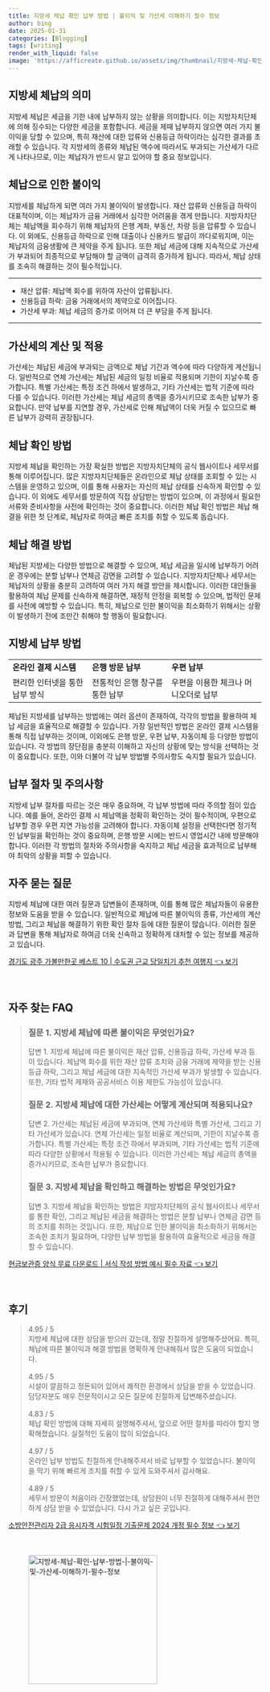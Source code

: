 ```yaml
---
title: 지방세 체납 확인 납부 방법 | 불이익 및 가산세 이해하기 필수 정보
author: bing
date: 2025-01-31
categories: [Blogging]
tags: [writing]
render_with_liquid: false
image: 'https://afficreate.github.io/assets/img/thumbnail/지방세-체납-확인-납부-방법-|-불이익-및-가산세-이해하기-필수-정보.webp'
---
```



<h2 id='지방세_체납_의미'>지방세 체납의 의미</h2>

<p>지방세 체납은 세금을 기한 내에 납부하지 않는 상황을 의미합니다. 이는 지방자치단체에 의해 징수되는 다양한 세금을 포함합니다. 세금을 제때 납부하지 않으면 여러 가지 불이익을 당할 수 있으며, 특히 재산에 대한 압류와 신용등급 하락이라는 심각한 결과를 초래할 수 있습니다. 각 지방세의 종류와 체납된 액수에 따라서도 부과되는 가산세가 다르게 나타나므로, 이는 체납자가 반드시 알고 있어야 할 중요 정보입니다.</p>

<h2 id='체납으로_인한_불이익'>체납으로 인한 불이익</h2>

<p>지방세를 체납하게 되면 여러 가지 불이익이 발생합니다. 재산 압류와 신용등급 하락이 대표적이며, 이는 체납자가 금융 거래에서 심각한 어려움을 겪게 만듭니다. 지방자치단체는 체납액을 회수하기 위해 체납자의 은행 계좌, 부동산, 차량 등을 압류할 수 있습니다. 이 외에도, 신용등급 하락으로 인해 대출이나 신용카드 발급이 까다로워지며, 이는 체납자의 금융생활에 큰 제약을 주게 됩니다. 또한 체납 세금에 대해 지속적으로 가산세가 부과되어 최종적으로 부담해야 할 금액이 급격히 증가하게 됩니다. 따라서, 체납 상태를 조속히 해결하는 것이 필수적입니다.</p>

<hr />

<ul>
    <li>재산 압류: 체납액 회수를 위하여 자산이 압류됩니다.</li>
    <li>신용등급 하락: 금융 거래에서의 제약으로 이어집니다.</li>
    <li>가산세 부과: 체납 세금의 증가로 이어져 더 큰 부담을 주게 됩니다.</li>
</ul>

<hr />

<h2 id='가산세의_계산'>가산세의 계산 및 적용</h2>

<p>가산세는 체납된 세금에 부과되는 금액으로 체납 기간과 액수에 따라 다양하게 계산됩니다. 일반적으로 연체 가산세는 체납된 세금의 일정 비율로 적용되며 기한이 지날수록 증가합니다. 특별 가산세는 특정 조건 하에서 발생하고, 기타 가산세는 법적 기준에 따라 다를 수 있습니다. 이러한 가산세는 체납 세금의 총액을 증가시키므로 조속한 납부가 중요합니다. 만약 납부를 지연할 경우, 가산세로 인해 체납액이 더욱 커질 수 있으므로 빠른 납부가 강력히 권장됩니다.</p>

<h2 id='체납_확인_방법'>체납 확인 방법</h2>

<p>지방세 체납을 확인하는 가장 확실한 방법은 지방자치단체의 공식 웹사이트나 세무서를 통해 이루어집니다. 많은 지방자치단체들은 온라인으로 체납 상태를 조회할 수 있는 시스템을 운영하고 있으며, 이를 통해 사용자는 자신의 체납 상태를 신속하게 확인할 수 있습니다. 이 외에도 세무서를 방문하여 직접 상담받는 방법이 있으며, 이 과정에서 필요한 서류와 준비사항을 사전에 확인하는 것이 중요합니다. 이러한 체납 확인 방법은 체납 해결을 위한 첫 단계로, 체납자로 하여금 빠른 조치를 취할 수 있도록 돕습니다.</p>

<h2 id='체납_해결_방법'>체납 해결 방법</h2>

<p>체납된 지방세는 다양한 방법으로 해결할 수 있으며, 체납 세금을 일시에 납부하기 어려운 경우에는 분할 납부나 연체금 감면을 고려할 수 있습니다. 지방자치단체나 세무서는 체납자의 상황을 충분히 고려하여 여러 가지 해결 방안을 제시합니다. 이러한 대안들을 활용하여 체납 문제를 신속하게 해결하면, 재정적 안정을 회복할 수 있으며, 법적인 문제를 사전에 예방할 수 있습니다. 특히, 체납으로 인한 불이익을 최소화하기 위해서는 상황이 발생하기 전에 조만간 취해야 할 행동이 필요합니다.</p>

<h2 id='납부_방법'>지방세 납부 방법</h2>

<table>
    <tr>
        <td><b>온라인 결제 시스템</b></td>
        <td><b>은행 방문 납부</b></td>
        <td><b>우편 납부</b></td>
    </tr>
    <tr>
        <td>편리한 인터넷을 통한 납부 방식</td>
        <td>전통적인 은행 창구를 통한 납부</td>
        <td>우편을 이용한 체크나 머니오더로 납부</td>
    </tr>
</table>

<p>체납된 지방세를 납부하는 방법에는 여러 옵션이 존재하여, 각각의 방법을 활용하여 체납 세금을 효율적으로 해결할 수 있습니다. 가장 일반적인 방법은 온라인 결제 시스템을 통해 직접 납부하는 것이며, 이외에도 은행 방문, 우편 납부, 자동이체 등 다양한 방법이 있습니다. 각 방법의 장단점을 충분히 이해하고 자신의 상황에 맞는 방식을 선택하는 것이 중요합니다. 또한, 이와 더불어 각 납부 방법별 주의사항도 숙지할 필요가 있습니다.</p>

<h2 id='납부_절차_및_주의사항'>납부 절차 및 주의사항</h2>

<p>지방세 납부 절차를 따르는 것은 매우 중요하며, 각 납부 방법에 따라 주의할 점이 있습니다. 예를 들어, 온라인 결제 시 체납액을 정확히 확인하는 것이 필수적이며, 우편으로 납부할 경우 우편 지연 가능성을 고려해야 합니다. 자동이체 설정을 선택한다면 정기적인 납부일을 확인하는 것이 중요하며, 은행 방문 시에는 반드시 영업시간 내에 방문해야 합니다. 이러한 각 방법의 절차와 주의사항을 숙지하고 체납 세금을 효과적으로 납부해야 최악의 상황을 피할 수 있습니다.</p>

<h2 id='자주_묻는_질문'>자주 묻는 질문</h2>

<p>지방세 체납에 대한 여러 질문과 답변들이 존재하며, 이를 통해 많은 체납자들이 유용한 정보와 도움을 받을 수 있습니다. 일반적으로 체납에 따른 불이익의 종류, 가산세의 계산 방법, 그리고 체납을 해결하기 위한 확인 절차 등에 대한 질문이 많습니다. 이러한 질문과 답변을 통해 체납자로 하여금 더욱 신속하고 정확하게 대처할 수 있는 정보를 제공하고 있습니다.</p>


<p><a class="click-button" title="경기도 광주 가볼만한곳 베스트 10 | 수도권 근교 당일치기 추천 여행지" href="https://afficreate.github.io/posts/%EA%B2%BD%EA%B8%B0%EB%8F%84-%EA%B4%91%EC%A3%BC-%EA%B0%80%EB%B3%BC%EB%A7%8C%ED%95%9C%EA%B3%B3-%EB%B2%A0%EC%8A%A4%ED%8A%B8-10-%EC%88%98%EB%8F%84%EA%B6%8C-%EA%B7%BC%EA%B5%90-%EB%8B%B9%EC%9D%BC%EC%B9%98%EA%B8%B0-%EC%B6%94%EC%B2%9C-%EC%97%AC%ED%96%89%EC%A7%80/" rel="dofollow">경기도 광주 가볼만한곳 베스트 10 | 수도권 근교 당일치기 추천 여행지 👈 보기</a></p><br>
<h2 id='자주_찾는_FAQ'>자주 찾는 FAQ</h2>
<div itemscope="" itemtype="https://schema.org/FAQPage"> 
<blockquote> 
<div itemscope="" itemprop="mainEntity" itemtype="https://schema.org/Question"> 
<h3 itemprop="name">질문 1. 지방세 체납에 따른 불이익은 무엇인가요?</h3> 
<div itemscope="" itemprop="acceptedAnswer" itemtype="https://schema.org/Answer"> 
<span itemprop="text"> 
<p>답변 1. 지방세 체납에 따른 불이익은 재산 압류, 신용등급 하락, 가산세 부과 등이 있습니다. 체납액 회수를 위한 재산 압류 조치와 금융 거래에 제약을 받는 신용등급 하락, 그리고 체납 세금에 대한 지속적인 가산세 부과가 발생할 수 있습니다. 또한, 기타 법적 제재와 공공서비스 이용 제한도 가능성이 있습니다.</p> 
</span> 
</div> 
</div> 

<div itemscope="" itemprop="mainEntity" itemtype="https://schema.org/Question"> 
<h3 itemprop="name">질문 2. 지방세 체납에 대한 가산세는 어떻게 계산되며 적용되나요?</h3> 
<div itemscope="" itemprop="acceptedAnswer" itemtype="https://schema.org/Answer"> 
<span itemprop="text"> 
<p>답변 2. 가산세는 체납된 세금에 부과되며, 연체 가산세와 특별 가산세, 그리고 기타 가산세가 있습니다. 연체 가산세는 일정 비율로 계산되며, 기한이 지날수록 증가합니다. 특별 가산세는 특정 조건 하에서 부과되며, 기타 가산세는 법적 기준에 따라 다양한 상황에서 적용될 수 있습니다. 이러한 가산세는 체납 세금의 총액을 증가시키므로, 조속한 납부가 중요합니다.</p> 
</span> 
</div> 
</div> 

<div itemscope="" itemprop="mainEntity" itemtype="https://schema.org/Question"> 
<h3 itemprop="name">질문 3. 지방세 체납을 확인하고 해결하는 방법은 무엇인가요?</h3> 
<div itemscope="" itemprop="acceptedAnswer" itemtype="https://schema.org/Answer"> 
<span itemprop="text"> 
<p>답변 3. 지방세 체납을 확인하는 방법은 지방자치단체의 공식 웹사이트나 세무서를 통한 확인, 그리고 체납된 세금을 해결하는 방법은 분할 납부나 연체금 감면 등의 조치를 취하는 것입니다. 또한, 체납으로 인한 불이익을 최소화하기 위해서는 조속한 조치가 필요하며, 다양한 납부 방법을 활용하여 효율적으로 세금을 해결할 수 있습니다.</p> 
</span> 
</div> 
</div> 
</blockquote> 
</div>
<p><a class="click-button" title="현금보관증 양식 무료 다운로드 | 서식 작성 방법 예시 필수 자료" href="https://afficreate.github.io/posts/%ED%98%84%EA%B8%88%EB%B3%B4%EA%B4%80%EC%A6%9D-%EC%96%91%EC%8B%9D-%EB%AC%B4%EB%A3%8C-%EB%8B%A4%EC%9A%B4%EB%A1%9C%EB%93%9C-%EC%84%9C%EC%8B%9D-%EC%9E%91%EC%84%B1-%EB%B0%A9%EB%B2%95-%EC%98%88%EC%8B%9C-%ED%95%84%EC%88%98-%EC%9E%90%EB%A3%8C/" rel="dofollow">현금보관증 양식 무료 다운로드 | 서식 작성 방법 예시 필수 자료 👈 보기</a></p><br>
<h2 id='후기'>후기</h2>
<div itemscope itemtype="https://schema.org/Product">
  <blockquote>
  <div itemprop="review" itemscope itemtype="https://schema.org/Review">
      <div itemprop="reviewRating" itemscope itemtype="https://schema.org/Rating"> <span itemprop="ratingValue">4.95</span> / <span itemprop="bestRating">5</span> </div>
      <span itemprop="reviewBody">지방세 체납에 대한 상담을 받으러 갔는데, 정말 친절하게 설명해주셨어요. 특히, 체납에 따른 불이익과 해결 방법을 명확하게 안내해줘서 많은 도움이 되었습니다.</span>
  </div>
  <br>
  <div itemprop="review" itemscope itemtype="https://schema.org/Review">
      <div itemprop="reviewRating" itemscope itemtype="https://schema.org/Rating"> <span itemprop="ratingValue">4.95</span> / <span itemprop="bestRating">5</span> </div>
      <span itemprop="reviewBody">시설이 깔끔하고 정돈되어 있어서 쾌적한 환경에서 상담을 받을 수 있었습니다. 담당자분도 매우 전문적이시고 모든 질문에 친절하게 답변해주셨습니다.</span>
  </div>
  <br>
  <div itemprop="review" itemscope itemtype="https://schema.org/Review">
      <div itemprop="reviewRating" itemscope itemtype="https://schema.org/Rating"> <span itemprop="ratingValue">4.83</span> / <span itemprop="bestRating">5</span> </div>
      <span itemprop="reviewBody">체납 확인 방법에 대해 자세히 설명해주셔서, 앞으로 어떤 절차를 따라야 할지 명확해졌습니다. 실질적인 도움이 많이 되었습니다.</span>
  </div>
  <br>
  <div itemprop="review" itemscope itemtype="https://schema.org/Review">
      <div itemprop="reviewRating" itemscope itemtype="https://schema.org/Rating"> <span itemprop="ratingValue">4.97</span> / <span itemprop="bestRating">5</span> </div>
      <span itemprop="reviewBody">온라인 납부 방법도 친절하게 안내해주셔서 바로 납부할 수 있었습니다. 불이익을 막기 위해 빠르게 조치를 취할 수 있게 도와주셔서 감사해요.</span>
  </div>
  <br>
  <div itemprop="review" itemscope itemtype="https://schema.org/Review">
      <div itemprop="reviewRating" itemscope itemtype="https://schema.org/Rating"> <span itemprop="ratingValue">4.89</span> / <span itemprop="bestRating">5</span> </div>
      <span itemprop="reviewBody">세무서 방문이 처음이라 긴장했었는데, 상담원이 너무 친절하게 대해주셔서 편안하게 상담 받을 수 있었습니다. 다시 가고 싶은 곳입니다.</span>
  </div>
  </blockquote>
</div>
<p><a class="click-button" title="소방안전관리자 2급 응시자격 시험일정 기출문제 2024 개정 필수 정보" href="https://afficreate.github.io/posts/%EC%86%8C%EB%B0%A9%EC%95%88%EC%A0%84%EA%B4%80%EB%A6%AC%EC%9E%90-2%EA%B8%89-%EC%9D%91%EC%8B%9C%EC%9E%90%EA%B2%A9-%EC%8B%9C%ED%97%98%EC%9D%BC%EC%A0%95-%EA%B8%B0%EC%B6%9C%EB%AC%B8%EC%A0%9C-2024-%EA%B0%9C%EC%A0%95-%ED%95%84%EC%88%98-%EC%A0%95%EB%B3%B4/" rel="dofollow">소방안전관리자 2급 응시자격 시험일정 기출문제 2024 개정 필수 정보 👈 보기</a></p><br>
<figure class="image"><img src="https://afficreate.github.io/assets/img/thumbnail/지방세-체납-확인-납부-방법-|-불이익-및-가산세-이해하기-필수-정보.webp" alt="지방세-체납-확인-납부-방법-|-불이익-및-가산세-이해하기-필수-정보" width="256" height="256"></figure>